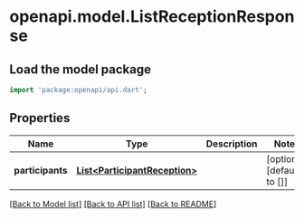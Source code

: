 # openapi.model.ListReceptionResponse

## Load the model package
```dart
import 'package:openapi/api.dart';
```

## Properties
Name | Type | Description | Notes
------------ | ------------- | ------------- | -------------
**participants** | [**List&lt;ParticipantReception&gt;**](ParticipantReception.md) |  | [optional] [default to []]

[[Back to Model list]](../README.md#documentation-for-models) [[Back to API list]](../README.md#documentation-for-api-endpoints) [[Back to README]](../README.md)


